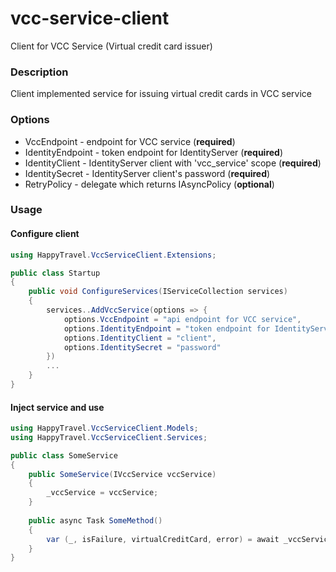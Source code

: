 # vcc-service-client
Client for VCC Service (Virtual credit card issuer)

### Description
Client implemented service for issuing virtual credit cards in VCC service

### Options
- VccEndpoint - endpoint for VCC service (**required**)
- IdentityEndpoint - token endpoint for IdentityServer (**required**)
- IdentityClient - IdentityServer client with 'vcc_service' scope (**required**)
- IdentitySecret - IdentityServer client's password (**required**)
- RetryPolicy - delegate which returns IAsyncPolicy<HttpResponseMessage> (**optional**)

### Usage
#### Configure client
```c#
using HappyTravel.VccServiceClient.Extensions;

public class Startup
{
    public void ConfigureServices(IServiceCollection services)
    {
        services..AddVccService(options => {
            options.VccEndpoint = "api endpoint for VCC service",
            options.IdentityEndpoint = "token endpoint for IdentityServer",
            options.IdentityClient = "client",
            options.IdentitySecret = "password"
        })
        ...
    }
}
```
#### Inject service and use
```c#
using HappyTravel.VccServiceClient.Models;
using HappyTravel.VccServiceClient.Services;

public class SomeService
{
    public SomeService(IVccService vccService)
    {
        _vccService = vccService;
    }
    
    public async Task SomeMethod()
    {
        var (_, isFailure, virtualCreditCard, error) = await _vccService.IssueVirtualCreditCard(referenceCode, moneyAmount, startDate, dueDate);
    }
}
```
